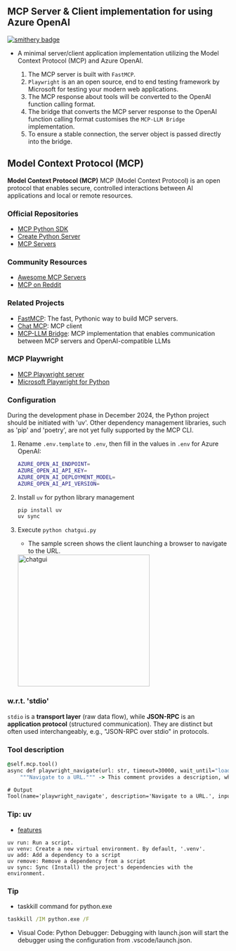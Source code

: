 ## MCP Server & Client implementation for using Azure OpenAI

[![smithery badge](https://smithery.ai/badge/mcp-web-auto)](https://smithery.ai/server/mcp-web-auto)

- A minimal server/client application implementation utilizing the Model Context Protocol (MCP) and Azure OpenAI.

    1. The MCP server is built with `FastMCP`.  
    2. `Playwright` is an an open source, end to end testing framework by Microsoft for testing your modern web applications. 
    3. The MCP response about tools will be converted to the OpenAI function calling format.  
    4. The bridge that converts the MCP server response to the OpenAI function calling format customises the `MCP-LLM Bridge` implementation.
    5. To ensure a stable connection, the server object is passed directly into the bridge. 

## Model Context Protocol (MCP)

**Model Context Protocol (MCP)** MCP (Model Context Protocol) is an open protocol that enables secure, controlled interactions between AI applications and local or remote resources. 

### Official Repositories

- [MCP Python SDK](https://github.com/modelcontextprotocol/python-sdk)  
- [Create Python Server](https://github.com/modelcontextprotocol/create-python-server)  
- [MCP Servers](https://github.com/modelcontextprotocol/servers)  

### Community Resources

- [Awesome MCP Servers](https://github.com/punkpeye/awesome-mcp-servers)  
- [MCP on Reddit](https://www.reddit.com/r/mcp/)  

### Related Projects

- [FastMCP](https://github.com/jlowin/fastmcp): The fast, Pythonic way to build MCP servers.
- [Chat MCP](https://github.com/daodao97/chatmcp): MCP client
- [MCP-LLM Bridge](https://github.com/bartolli/mcp-llm-bridge): MCP implementation that enables communication between MCP servers and OpenAI-compatible LLMs

### MCP Playwright

- [MCP Playwright server](https://github.com/executeautomation/mcp-playwright)  
- [Microsoft Playwright for Python](https://github.com/microsoft/playwright-python)  

### Configuration

During the development phase in December 2024, the Python project should be initiated with 'uv'. Other dependency management libraries, such as 'pip' and 'poetry', are not yet fully supported by the MCP CLI.

1. Rename `.env.template` to `.env`, then fill in the values in `.env` for Azure OpenAI:

    ```bash
    AZURE_OPEN_AI_ENDPOINT=
    AZURE_OPEN_AI_API_KEY=
    AZURE_OPEN_AI_DEPLOYMENT_MODEL=
    AZURE_OPEN_AI_API_VERSION=
    ```

1. Install `uv` for python library management

    ```bash
    pip install uv
    uv sync
    ```

1. Execute `python chatgui.py`

    - The sample screen shows the client launching a browser to navigate to the URL.

    <img alt="chatgui" src="doc/chatgui_gpt_generate.png" width="300"/>

### w.r.t. 'stdio'

`stdio` is a **transport layer** (raw data flow), while **JSON-RPC** is an **application protocol** (structured communication). They are distinct but often used interchangeably, e.g., "JSON-RPC over stdio" in protocols.

### Tool description

```cmd
@self.mcp.tool()
async def playwright_navigate(url: str, timeout=30000, wait_until="load"):
    """Navigate to a URL.""" -> This comment provides a description, which may be used in a mechanism similar to function calling in LLMs.

# Output
Tool(name='playwright_navigate', description='Navigate to a URL.', inputSchema={'properties': {'url': {'title': 'Url', 'type': 'string'}, 'timeout': {'default': 30000, 'title': 'timeout', 'type': 'string'}
```

### Tip: uv

- [features](https://docs.astral.sh/uv/getting-started/features)

```
uv run: Run a script.
uv venv: Create a new virtual environment. By default, '.venv'.
uv add: Add a dependency to a script
uv remove: Remove a dependency from a script
uv sync: Sync (Install) the project's dependencies with the environment.
```

### Tip

- taskkill command for python.exe

```cmd
taskkill /IM python.exe /F
```
- Visual Code: Python Debugger: Debugging with launch.json will start the debugger using the configuration from .vscode/launch.json.

<!-- ### Sample query

Navigate to website http://eaapp.somee.com and click the login link. In the login page, enter the username and password as "admin" and "password" respectively and perform login. Then click the Employee List page and click "Create New" button and enter realistic employee details to create for Name, Salary, DurationWorked, Select dropdown for Grade as CLevel and Email. -->

